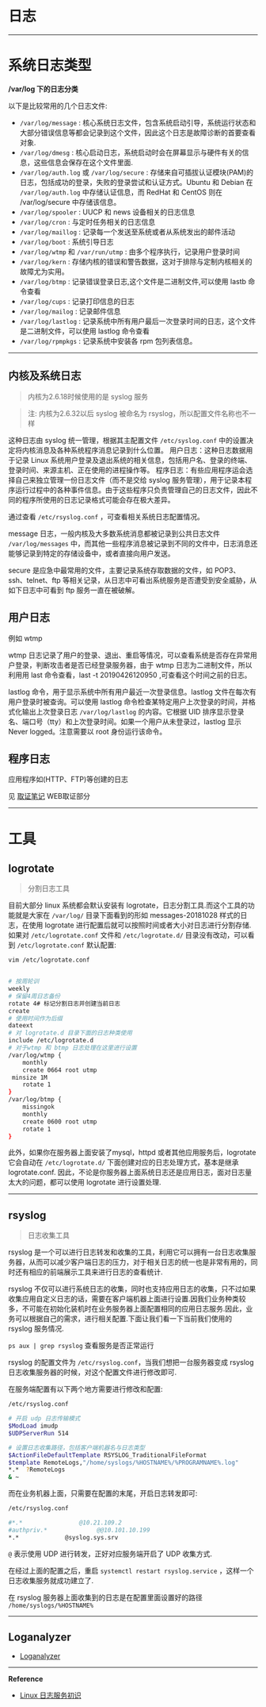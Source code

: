 # 日志

---

# 系统日志类型

**/var/log 下的日志分类**

以下是比较常用的几个日志文件:
- `/var/log/message` : 核心系统日志文件，包含系统启动引导，系统运行状态和大部分错误信息等都会记录到这个文件，因此这个日志是故障诊断的首要查看对象.
- `/var/log/dmesg` : 核心启动日志，系统启动时会在屏幕显示与硬件有关的信息，这些信息会保存在这个文件里面.
- `/var/log/auth.log` 或 `/var/log/secure` : 存储来自可插拔认证模块(PAM)的日志，包括成功的登录，失败的登录尝试和认证方式。Ubuntu 和 Debian 在 `/var/log/auth.log` 中存储认证信息，而 RedHat 和 CentOS 则在 /var/log/secure 中存储该信息。
- `/var/log/spooler` : UUCP 和 news 设备相关的日志信息
- `/var/log/cron` : 与定时任务相关的日志信息
- `/var/log/maillog` : 记录每一个发送至系统或者从系统发出的邮件活动
- `/var/log/boot` : 系统引导日志
- `/var/log/wtmp` 和 `/var/run/utmp` : 由多个程序执行，记录用户登录时间
- `/var/log/kern` : 存储内核的错误和警告数据，这对于排除与定制内核相关的故障尤为实用。
- `/var/log/btmp` : 记录错误登录日志,这个文件是二进制文件,可以使用 lastb 命令查看
- `/var/log/cups` : 记录打印信息的日志
- `/var/log/mailog` : 记录邮件信息
- `/var/log/lastlog` : 记录系统中所有用户最后一次登录时间的日志，这个文件是二进制文件，可以使用 lastlog 命令查看
- `/var/log/rpmpkgs` : 记录系统中安装各 rpm 包列表信息。

---


## 内核及系统日志

> 内核为2.6.18时候使用的是 syslog 服务

> 注: 内核为2.6.32以后 syslog 被命名为 rsyslog，所以配置文件名称也不一样

这种日志由 syslog 统一管理，根据其主配置文件 `/etc/syslog.conf` 中的设置决定将内核消息及各种系统程序消息记录到什么位置。 用户日志：这种日志数据用于记录 Linux 系统用户登录及退出系统的相关信息，包括用户名、登录的终端、登录时间、来源主机、正在使用的进程操作等。 程序日志：有些应用程序运会选择自己来独立管理一份日志文件（而不是交给 syslog 服务管理），用于记录本程序运行过程中的各种事件信息。由于这些程序只负责管理自己的日志文件，因此不同的程序所使用的日志记录格式可能会存在极大差异。

通过查看 `/etc/rsyslog.conf` ，可查看相关系统日志配置情况。

message 日志，一般内核及大多数系统消息都被记录到公共日志文件 `/var/log/messages` 中，而其他一些程序消息被记录到不同的文件中，日志消息还能够记录到特定的存储设备中，或者直接向用户发送。

secure 是应急中最常用的文件，主要记录系统存取数据的文件，如 POP3、ssh、telnet、ftp 等相关记录，从日志中可看出系统服务是否遭受到安全威胁，从如下日志中可看到 ftp 服务一直在被破解。

## 用户日志

例如 wtmp

wtmp 日志记录了用户的登录、退出、重启等情况，可以查看系统是否存在异常用户登录，判断攻击者是否已经登录服务器，由于 wtmp 日志为二进制文件，所以利用用 last 命令查看，last -t 20190426120950 ,可查看这个时间之前的日志。

lastlog 命令，用于显示系统中所有用户最近一次登录信息。lastlog 文件在每次有用户登录时被查询。可以使用 lastlog 命令检查某特定用户上次登录的时间，并格式化输出上次登录日志 `/var/log/lastlog` 的内容。它根据 UID 排序显示登录名、端口号（tty）和上次登录时间。如果一个用户从未登录过，lastlog 显示 Never logged。注意需要以 root 身份运行该命令。

## 程序日志

应用程序如(HTTP、FTP)等创建的日志

见 [取证笔记](../../../安全/笔记/BlueTeam/取证笔记.md#WEB取证) WEB取证部分

---

# 工具
## logrotate

> 分割日志工具

目前大部分 linux 系统都会默认安装有 logrotate，日志分割工具.而这个工具的功能就是大家在 `/var/log/` 目录下面看到的形如 messages-20181028 样式的日志，在使用 logrotate 进行配置后就可以按照时间或者大小对日志进行分割存储.如果对 `/etc/logrotate.conf` 文件和 `/etc/logrotate.d/` 目录没有改动，可以看到 `/etc/logrotate.conf` 默认配置:
```bash
vim /etc/logrotate.conf


# 按周轮训
weekly
# 保留4周日志备份
rotate 4# 标记分割日志并创建当前日志
create
# 使用时间作为后缀
dateext
# 对 logrotate.d 目录下面的日志种类使用
include /etc/logrotate.d
# 对于wtmp 和 btmp 日志处理在这里进行设置
/var/log/wtmp {
    monthly
    create 0664 root utmp
 minsize 1M
    rotate 1
}
/var/log/btmp {
    missingok
    monthly
    create 0600 root utmp
    rotate 1
}
```

 此外，如果你在服务器上面安装了mysql，httpd 或者其他应用服务后，logrotate 它会自动在 `/etc/logrotate.d/` 下面创建对应的日志处理方式，基本是继承 logrotate.conf. 因此，不论是你服务器上面系统日志还是应用日志，面对日志量太大的问题，都可以使用 logrotate 进行设置处理.

---

## rsyslog

> 日志收集工具

rsyslog 是一个可以进行日志转发和收集的工具，利用它可以拥有一台日志收集服务器，从而可以减少客户端日志的压力，对于相关日志的统一也是非常有用的，同时还有相应的前端展示工具来进行日志的查看统计.

rsyslog 不仅可以进行系统日志的收集，同时也支持应用日志的收集，只不过如果收集应用自定义日志的话，需要在客户端机器上面进行设置.因我们业务种类较多，不可能在初始化装机时在业务服务器上面配置相同的应用日志服务.因此，业务可以根据自己的需求，进行相关配置.下面让我们看一下当前我们使用的 rsyslog 服务情况.

`ps aux | grep rsyslog` 查看服务是否正常运行

rsyslog 的配置文件为 `/etc/rsyslog.conf`，当我们想把一台服务器变成 rsyslog 日志收集服务器的时候，对这个配置文件进行修改即可.

在服务端配置有以下两个地方需要进行修改和配置:
```bash
/etc/rsyslog.conf

# 开启 udp 日志传输模式
$ModLoad imudp
$UDPServerRun 514

# 设置日志收集路径，包括客户端机器名与日志类型
$ActionFileDefaultTemplate RSYSLOG_TraditionalFileFormat
$template RemoteLogs,"/home/syslogs/%HOSTNAME%/%PROGRAMNAME%.log"
*.*  ?RemoteLogs
& ~
```

而在业务机器上面，只需要在配置的末尾，开启日志转发即可:
```bash
/etc/rsyslog.conf

#*.*                @10.21.109.2
#authpriv.*              @@10.101.10.199
*.*             @syslog.sys.srv
```

`@` 表示使用 UDP 进行转发，正好对应服务端开启了 UDP 收集方式.

在经过上面的配置之后，重启 `systemctl restart rsyslog.service` ，这样一个日志收集服务就成功建立了.

在 rsyslog 服务器上面收集到的日志是在配置里面设置好的路径 `/home/syslogs/%HOSTNAME%`

---

## Loganalyzer

- [Loganalyzer](../Power-Linux.md#Loganalyzer)

---

**Reference**
- [Linux 日志服务初识](https://toutiao.io/posts/0r1boo/preview)
